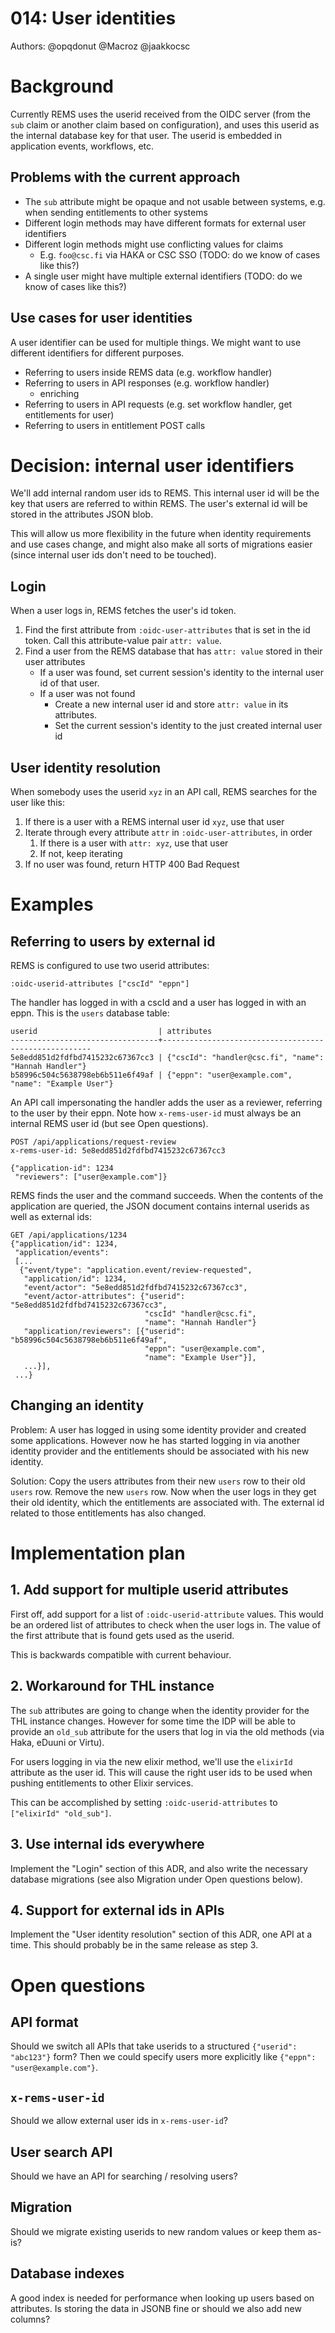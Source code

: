# 014: User identities

Authors: @opqdonut @Macroz @jaakkocsc

# Background

Currently REMS uses the userid received from the OIDC server (from the
`sub` claim or another claim based on configuration), and uses this
userid as the internal database key for that user. The userid is
embedded in application events, workflows, etc.

## Problems with the current approach

- The `sub` attribute might be opaque and not usable between systems, e.g. when sending entitlements to other systems
- Different login methods may have different formats for external user identifiers
- Different login methods might use conflicting values for claims
  - E.g. `foo@csc.fi` via HAKA or CSC SSO (TODO: do we know of cases like this?)
- A single user might have multiple external identifiers (TODO: do we know of cases like this?)

## Use cases for user identities

A user identifier can be used for multiple things. We might want to
use different identifiers for different purposes.

- Referring to users inside REMS data (e.g. workflow handler)
- Referring to users in API responses (e.g. workflow handler)
  - enriching
- Referring to users in API requests (e.g. set workflow handler, get entitlements for user)
- Referring to users in entitlement POST calls

# Decision: internal user identifiers

We'll add internal random user ids to REMS. This internal user id will
be the key that users are referred to within REMS. The user's external
id will be stored in the attributes JSON blob.

This will allow us more flexibility in the future when identity
requirements and use cases change, and might also make all sorts of
migrations easier (since internal user ids don't need to be touched).

## Login

When a user logs in, REMS fetches the user's id token.

1. Find the first attribute from `:oidc-user-attributes` that is set in the id token. Call this attribute-value pair `attr: value`.
2. Find a user from the REMS database that has `attr: value` stored in their user attributes
   - If a user was found, set current session's identity to the internal user id of that user.
   - If a user was not found
     - Create a new internal user id and store `attr: value` in its attributes.
     - Set the current session's identity to the just created internal user id

## User identity resolution

When somebody uses the userid `xyz` in an API call, REMS searches for the user like this:

1. If there is a user with a REMS internal user id `xyz`, use that user
2. Iterate through every attribute `attr` in `:oidc-user-attributes`, in order
   1. If there is a user with `attr: xyz`, use that user
   2. If not, keep iterating
3. If no user was found, return HTTP 400 Bad Request

# Examples

## Referring to users by external id

REMS is configured to use two userid attributes:

```
:oidc-userid-attributes ["cscId" "eppn"]
```

The handler has logged in with a cscId and a user has logged in with
an eppn. This is the `users` database table:

```
userid                           | attributes
---------------------------------+------------------------------------------------------
5e8edd851d2fdfbd7415232c67367cc3 | {"cscId": "handler@csc.fi", "name": "Hannah Handler"}
b58996c504c5638798eb6b511e6f49af | {"eppn": "user@example.com", "name": "Example User"}
```

An API call impersonating the handler adds the user as a reviewer,
referring to the user by their eppn. Note how `x-rems-user-id` must
always be an internal REMS user id (but see Open questions).

```
POST /api/applications/request-review
x-rems-user-id: 5e8edd851d2fdfbd7415232c67367cc3

{"application-id": 1234
 "reviewers": ["user@example.com"]}
```

REMS finds the user and the command succeeds. When the contents of the
application are queried, the JSON document contains internal userids
as well as external ids:

```
GET /api/applications/1234
{"application/id": 1234,
 "application/events":
 [...
  {"event/type": "application.event/review-requested",
   "application/id": 1234,
   "event/actor": "5e8edd851d2fdfbd7415232c67367cc3",
   "event/actor-attributes": {"userid": "5e8edd851d2fdfbd7415232c67367cc3",
                              "cscId" "handler@csc.fi",
                              "name": "Hannah Handler"}
   "application/reviewers": [{"userid": "b58996c504c5638798eb6b511e6f49af",
                              "eppn": "user@example.com",
                              "name": "Example User"}],
   ...}],
 ...}
```

## Changing an identity

Problem: A user has logged in using some identity provider and created
some applications. However now he has started logging in via another
identity provider and the entitlements should be associated with his
new identity.

Solution: Copy the users attributes from their new `users` row to
their old `users` row. Remove the new `users` row. Now when the user
logs in they get their old identity, which the entitlements are
associated with. The external id related to those entitlements has
also changed.

# Implementation plan

## 1. Add support for multiple userid attributes

First off, add support for a list of `:oidc-userid-attribute` values.
This would be an ordered list of attributes to check when the user
logs in. The value of the first attribute that is found gets used as
the userid.

This is backwards compatible with current behaviour.

## 2. Workaround for THL instance

The `sub` attributes are going to change when the identity provider
for the THL instance changes. However for some time the IDP will be
able to provide an `old_sub` attribute for the users that log in via
the old methods (via Haka, eDuuni or Virtu).

For users logging in via the new elixir method, we'll use the
`elixirId` attribute as the user id. This will cause the right user
ids to be used when pushing entitlements to other Elixir services.

This can be accomplished by setting `:oidc-userid-attributes` to `["elixirId" "old_sub"]`.

## 3. Use internal ids everywhere

Implement the "Login" section of this ADR, and also write the
necessary database migrations (see also Migration under Open questions
below).

## 4. Support for external ids in APIs

Implement the "User identity resolution" section of this ADR, one API
at a time. This should probably be in the same release as step 3.

# Open questions

## API format

Should we switch all APIs that take userids to a structured
`{"userid": "abc123"}` form? Then we could specify users more
explicitly like `{"eppn": "user@example.com"}`.

## `x-rems-user-id`

Should we allow external user ids in `x-rems-user-id`?

## User search API

Should we have an API for searching / resolving users?

## Migration

Should we migrate existing userids to new random values or keep them
as-is?

## Database indexes

A good index is needed for performance when looking up users based on
attributes. Is storing the data in JSONB fine or should we also add
new columns?
